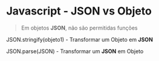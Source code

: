 # Javascript - JSON vs Objeto

> Em objetos **JSON**, não são permitidas funções





JSON.stringify(objeto1) - Transformar um Objeto em **JSON**

JSON.parse(JSON) - Transformar um **JSON** em Objeto